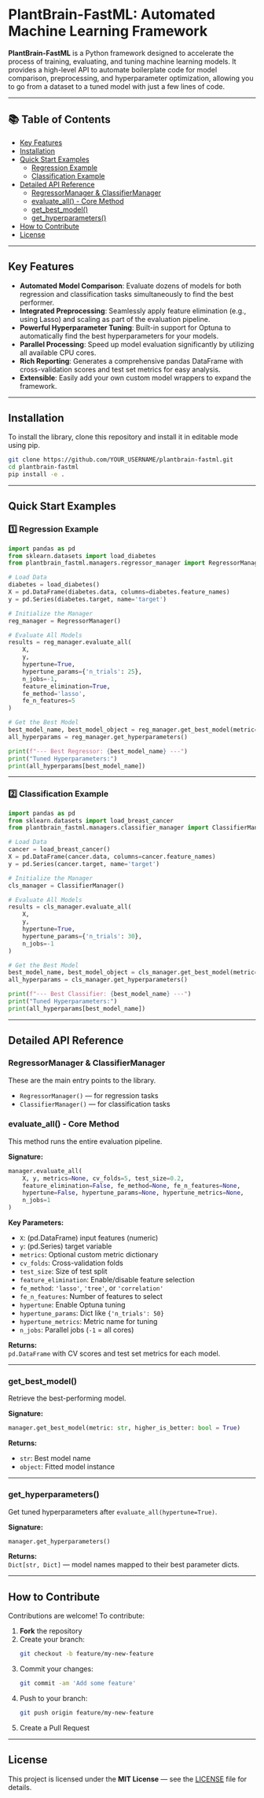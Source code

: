 
# PlantBrain-FastML: Automated Machine Learning Framework

**PlantBrain-FastML** is a Python framework designed to accelerate the process of training, evaluating, and tuning machine learning models. It provides a high-level API to automate boilerplate code for model comparison, preprocessing, and hyperparameter optimization, allowing you to go from a dataset to a tuned model with just a few lines of code.

---

## 📚 Table of Contents

- [Key Features](#key-features)
- [Installation](#installation)
- [Quick Start Examples](#quick-start-examples)
  - [Regression Example](#1-regression-example)
  - [Classification Example](#2-classification-example)
- [Detailed API Reference](#detailed-api-reference)
  - [RegressorManager & ClassifierManager](#regressormanager--classifiermanager)
  - [evaluate_all() - Core Method](#evaluate_all---core-method)
  - [get_best_model()](#get_best_model)
  - [get_hyperparameters()](#get_hyperparameters)
- [How to Contribute](#how-to-contribute)
- [License](#license)

---

##  Key Features

- **Automated Model Comparison**: Evaluate dozens of models for both regression and classification tasks simultaneously to find the best performer.
- **Integrated Preprocessing**: Seamlessly apply feature elimination (e.g., using Lasso) and scaling as part of the evaluation pipeline.
- **Powerful Hyperparameter Tuning**: Built-in support for Optuna to automatically find the best hyperparameters for your models.
- **Parallel Processing**: Speed up model evaluation significantly by utilizing all available CPU cores.
- **Rich Reporting**: Generates a comprehensive pandas DataFrame with cross-validation scores and test set metrics for easy analysis.
- **Extensible**: Easily add your own custom model wrappers to expand the framework.

---

##  Installation

To install the library, clone this repository and install it in editable mode using pip.

```bash
git clone https://github.com/YOUR_USERNAME/plantbrain-fastml.git
cd plantbrain-fastml
pip install -e .
```

---

##  Quick Start Examples

### 1️⃣ Regression Example

```python
import pandas as pd
from sklearn.datasets import load_diabetes
from plantbrain_fastml.managers.regressor_manager import RegressorManager

# Load Data
diabetes = load_diabetes()
X = pd.DataFrame(diabetes.data, columns=diabetes.feature_names)
y = pd.Series(diabetes.target, name='target')

# Initialize the Manager
reg_manager = RegressorManager()

# Evaluate All Models
results = reg_manager.evaluate_all(
    X,
    y,
    hypertune=True,
    hypertune_params={'n_trials': 25},
    n_jobs=-1,
    feature_elimination=True,
    fe_method='lasso',
    fe_n_features=5
)

# Get the Best Model
best_model_name, best_model_object = reg_manager.get_best_model(metric='rmse', higher_is_better=False)
all_hyperparams = reg_manager.get_hyperparameters()

print(f"--- Best Regressor: {best_model_name} ---")
print("Tuned Hyperparameters:")
print(all_hyperparams[best_model_name])
```

---

### 2️⃣ Classification Example

```python
import pandas as pd
from sklearn.datasets import load_breast_cancer
from plantbrain_fastml.managers.classifier_manager import ClassifierManager

# Load Data
cancer = load_breast_cancer()
X = pd.DataFrame(cancer.data, columns=cancer.feature_names)
y = pd.Series(cancer.target, name='target')

# Initialize the Manager
cls_manager = ClassifierManager()

# Evaluate All Models
results = cls_manager.evaluate_all(
    X,
    y,
    hypertune=True,
    hypertune_params={'n_trials': 30},
    n_jobs=-1
)

# Get the Best Model
best_model_name, best_model_object = cls_manager.get_best_model(metric='roc_auc', higher_is_better=True)
all_hyperparams = cls_manager.get_hyperparameters()

print(f"--- Best Classifier: {best_model_name} ---")
print("Tuned Hyperparameters:")
print(all_hyperparams[best_model_name])
```

---

##  Detailed API Reference

### RegressorManager & ClassifierManager

These are the main entry points to the library.

- `RegressorManager()` — for regression tasks
- `ClassifierManager()` — for classification tasks

### evaluate_all() - Core Method

This method runs the entire evaluation pipeline.

**Signature:**
```python
manager.evaluate_all(
    X, y, metrics=None, cv_folds=5, test_size=0.2,
    feature_elimination=False, fe_method=None, fe_n_features=None,
    hypertune=False, hypertune_params=None, hypertune_metrics=None,
    n_jobs=1
)
```

**Key Parameters:**

- `X`: (pd.DataFrame) input features (numeric)
- `y`: (pd.Series) target variable
- `metrics`: Optional custom metric dictionary
- `cv_folds`: Cross-validation folds
- `test_size`: Size of test split
- `feature_elimination`: Enable/disable feature selection
- `fe_method`: `'lasso'`, `'tree'`, or `'correlation'`
- `fe_n_features`: Number of features to select
- `hypertune`: Enable Optuna tuning
- `hypertune_params`: Dict like `{'n_trials': 50}`
- `hypertune_metrics`: Metric name for tuning
- `n_jobs`: Parallel jobs (`-1` = all cores)

**Returns:**  
`pd.DataFrame` with CV scores and test set metrics for each model.

---

### get_best_model()

Retrieve the best-performing model.

**Signature:**
```python
manager.get_best_model(metric: str, higher_is_better: bool = True)
```

**Returns:**
- `str`: Best model name
- `object`: Fitted model instance

---

### get_hyperparameters()

Get tuned hyperparameters after `evaluate_all(hypertune=True)`.

**Signature:**
```python
manager.get_hyperparameters()
```

**Returns:**  
`Dict[str, Dict]` — model names mapped to their best parameter dicts.

---

##  How to Contribute

Contributions are welcome! To contribute:

1. **Fork** the repository  
2. Create your branch:  
   ```bash
   git checkout -b feature/my-new-feature
   ```
3. Commit your changes:  
   ```bash
   git commit -am 'Add some feature'
   ```
4. Push to your branch:  
   ```bash
   git push origin feature/my-new-feature
   ```
5. Create a Pull Request

---

##  License

This project is licensed under the **MIT License** — see the [LICENSE](LICENSE) file for details.
